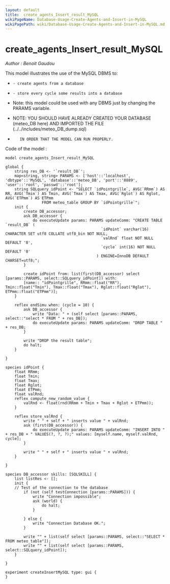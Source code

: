 ```yaml
---
layout: default
title:  create_agents_Insert_result_MySQL
wikiPageName: Database-Usage-Create-Agents-and-Insert-in-MySQL
wikiPagePath: wiki/Database-Usage-Create-Agents-and-Insert-in-MySQL.md
---
```


[//]: # (keyword|skill_SQLSKILL)
[//]: # (keyword|concept_database)
#  create_agents_Insert_result_MySQL


_Author : Benoit Gaudou_

This model illustrates the use of the MySQL DBMS to: 

 *     - create agents from a database
 
 *     - store every cycle some results into a database
 
 
 *  Note: this model could be used with any DBMS just by changing the PARAMS variable.
 
 
 *  NOTE: YOU SHOULD HAVE ALREADY CREATED YOUR DATABASE (meteo_DB here) AND IMPORTED THE FILE (../../includes/meteo_DB_dump.sql)
 *        IN ORDER THAT THE MODEL CAN RUN PROPERLY.


Code of the model : 

```
model create_agents_Insert_result_MySQL 

global {
	string res_DB <- '`result_DB`';
	map<string, string> PARAMS <- ['host'::'localhost', 'dbtype'::'MySQL', 'database'::'meteo_DB', 'port'::'8889', 'user'::'root', 'passwd'::'root'];
	string SQLquery_idPoint <- "SELECT `idPointgrille`, AVG(`RRmm`) AS RR, AVG(`Tmin`) AS Tmin, AVG(`Tmax`) AS Tmax, AVG(`Rglot`) AS Rglot, AVG(`ETPmm`) AS ETPmm
    			FROM meteo_table GROUP BY `idPointgrille`";
	init {
		create DB_accessor;
		ask DB_accessor {
			do executeUpdate params: PARAMS updateComm: "CREATE TABLE `result_DB` (
										  `idPoint` varchar(16) CHARACTER SET utf8 COLLATE utf8_bin NOT NULL,
										  `valRnd` float NOT NULL DEFAULT '0',
										  `cycle` int(16) NOT NULL DEFAULT '0'
										) ENGINE=InnoDB DEFAULT CHARSET=utf8;";
		}

		create idPoint from: list(first(DB_accessor) select [params::PARAMS, select::SQLquery_idPoint]) with:
		[name:: "idPointgrille", RRmm::float("RR"), Tmin::float("Tmin"), Tmax::float("Tmax"), Rglot::float("Rglot"), ETPmm::float("ETPmm")];
	}

	reflex endSimu when: (cycle = 10) {
		ask DB_accessor {
			write "Data: " + (self select [params::PARAMS, select::"select * FROM " + res_DB]);
			do executeUpdate params: PARAMS updateComm: "DROP TABLE " + res_DB;
		}

		write "DROP the result table";
		do halt; 
	}

}

species idPoint {
	float RRmm;
	float Tmin;
	float Tmax;
	float Rglot;
	float ETPmm;
	float valRnd;
	reflex compute_new_random_value {
		valRnd <- float(rnd(RRmm + Tmin + Tmax + Rglot + ETPmm));
	}

	reflex store_valRnd {
		write " " + self + " inserts value " + valRnd;
		ask (first(DB_accessor)) {
			do executeUpdate params: PARAMS updateComm: "INSERT INTO " + res_DB + " VALUES(?, ?, ?);" values: [myself.name, myself.valRnd, cycle];
		}

		write " " + self + " inserts value " + valRnd;
	}

}

species DB_accessor skills: [SQLSKILL] {
	list listRes <- [];
	init {
	// Test of the connection to the database
		if (not (self testConnection [params::PARAMS])) {
			write "Connection impossible";
			ask (world) {
				do halt;
			}

		} else {
			write "Connection Database OK.";
		}

		write "" + list(self select [params::PARAMS, select::"SELECT * FROM meteo_table"]);
		write "" + list(self select [params::PARAMS, select::SQLquery_idPoint]);
	}

}

experiment createInsertMySQL type: gui {
}
   
```
